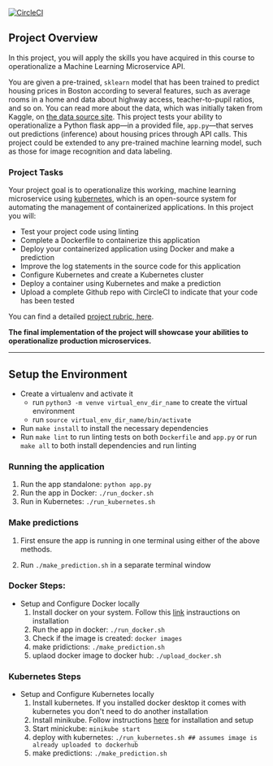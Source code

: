 [![CircleCI](https://circleci.com/gh/akamanzi/udacity-microservice-ml-kubernetes/tree/main.svg?style=svg)](https://circleci.com/gh/akamanzi/udacity-microservice-ml-kubernetes/tree/main)

## Project Overview

In this project, you will apply the skills you have acquired in this course to operationalize a Machine Learning Microservice API. 

You are given a pre-trained, `sklearn` model that has been trained to predict housing prices in Boston according to several features, such as average rooms in a home and data about highway access, teacher-to-pupil ratios, and so on. You can read more about the data, which was initially taken from Kaggle, on [the data source site](https://www.kaggle.com/c/boston-housing). This project tests your ability to operationalize a Python flask app—in a provided file, `app.py`—that serves out predictions (inference) about housing prices through API calls. This project could be extended to any pre-trained machine learning model, such as those for image recognition and data labeling.

### Project Tasks

Your project goal is to operationalize this working, machine learning microservice using [kubernetes](https://kubernetes.io/), which is an open-source system for automating the management of containerized applications. In this project you will:
* Test your project code using linting
* Complete a Dockerfile to containerize this application
* Deploy your containerized application using Docker and make a prediction
* Improve the log statements in the source code for this application
* Configure Kubernetes and create a Kubernetes cluster
* Deploy a container using Kubernetes and make a prediction
* Upload a complete Github repo with CircleCI to indicate that your code has been tested

You can find a detailed [project rubric, here](https://review.udacity.com/#!/rubrics/2576/view).

**The final implementation of the project will showcase your abilities to operationalize production microservices.**

---

## Setup the Environment

* Create a virtualenv and activate it
    *  run `python3 -m venve virtual_env_dir_name` to create the virtual environment
    *  run  `source virtual_env_dir_name/bin/activate`
* Run `make install` to install the necessary dependencies
* Run `make lint` to run linting tests on both `Dockerfile` and `app.py` or run `make all` to both install dependencies and run linting


### Running the application

1. Run the app standalone:  `python app.py`
2. Run the app in Docker:  `./run_docker.sh`
3. Run in Kubernetes:  `./run_kubernetes.sh`

### Make predictions

  1. First ensure the app is running in one terminal using either of the above methods. 

  2. Run `./make_prediction.sh` in a separate terminal window

### Docker Steps:

* Setup and Configure Docker locally
  1. Install docker on your system. Follow this [link](https://docs.docker.com/get-docker/) instrauctions on installation
  2. Run the app in docker: `./run_docker.sh`
  3. Check if the image is created: `docker images`
  4. make pridictions: `./make_prediction.sh`
  5. uplaod docker image to docker hub: `./upload_docker.sh`

### Kubernetes Steps

* Setup and Configure Kubernetes locally
  1. Install kubernetes. If you installed docker desktop it comes with kubernetes you don't need to do another installation
  2. Install minikube. Follow instructions [here](https://minikube.sigs.k8s.io/docs/start/) for installation and setup
  3. Start minickube: `minikube start`
  4. deploy with kubernetes: `./run_kubernetes.sh ## assumes image is already uploaded to dockerhub`  
  5. make predictions: `./make_prediction.sh`

